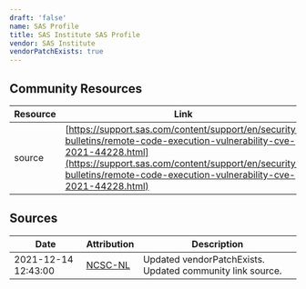 ```yaml
---
draft: 'false'
name: SAS Profile
title: SAS Institute SAS Profile
vendor: SAS Institute
vendorPatchExists: true
---
```



## Community Resources
| Resource | Link |
| --- | --- |
| source | [https://support.sas.com/content/support/en/security-bulletins/remote-code-execution-vulnerability-cve-2021-44228.html](https://support.sas.com/content/support/en/security-bulletins/remote-code-execution-vulnerability-cve-2021-44228.html) |


## Sources
| Date | Attribution | Description |
| --- | --- | --- |
| 2021-12-14 12:43:00 | [NCSC-NL](https://github.com/NCSC-NL/log4shell/blob/main/software/README.md) | Updated vendorPatchExists. Updated community link source.  |
